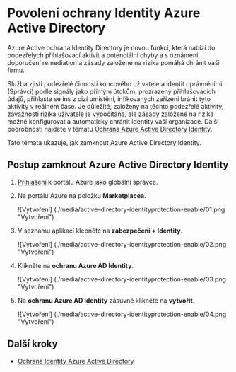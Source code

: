 <properties
    pageTitle="Povolení ochrany Identity Azure Active Directory | Microsoft Azure"
    description="Zjistěte, jak chcete zamknout Azure Active Directory Identity."
    services="active-directory"
    keywords="Ochrana identity služby Azure active directory, zjišťování aplikace cloudu, Správa aplikací, zabezpečení, rizika, úroveň rizika, chyba, zásady zabezpečení"
    documentationCenter=""
    authors="markusvi"
    manager="femila"
    editor=""/>

<tags
    ms.service="active-directory"
    ms.workload="identity"
    ms.tgt_pltfrm="na"
    ms.devlang="na"
    ms.topic="article"
    ms.date="10/12/2016"
    ms.author="markvi"/>

# <a name="enabling-azure-active-directory-identity-protection"></a>Povolení ochrany Identity Azure Active Directory 

Azure Active ochrana Identity Directory je novou funkci, která nabízí do podezřelých přihlašovací aktivit a potenciální chyby a s oznámení, doporučení remediation a zásady založené na rizika pomáhá chránit vaši firmu. 

Služba zjistí podezřelé činnosti koncového uživatele a identit oprávněními (Správci) podle signály jako přímým útokům, prozrazený přihlašovacích údajů, přihlaste se ins z cizí umístění, infikovaných zařízení bránit tyto aktivity v reálném čase. Je důležité, založeny na těchto podezřelé aktivity, závažnosti rizika uživatele je vypočítána, ale zásady založené na rizika možné konfigurovat a automaticky chránit identity vaší organizace. Další podrobnosti najdete v tématu [Ochrana Azure Active Directory Identity](active-directory-identityprotection.md).


Tato témata ukazuje, jak zamknout Azure Active Directory Identity.

## <a name="steps-to-enable-azure-active-directory-identity-protection"></a>Postup zamknout Azure Active Directory Identity 


1. [Přihlášení](https://ms.portal.azure.com/) k portálu Azure jako globální správce. 

1. Na portálu Azure na položku **Marketplacea**.

    ![Vytvoření] (./media/active-directory-identityprotection-enable/01.png "Vytvoření")

1. V seznamu aplikací klepněte na **zabezpečení + Identity**.

    ![Vytvoření] (./media/active-directory-identityprotection-enable/02.png "Vytvoření")

1. Klikněte na **ochranu Azure AD Identity**.

    ![Vytvoření] (./media/active-directory-identityprotection-enable/03.png "Vytvoření")

1. Na **ochranu Azure AD Identity** zásuvné klikněte na **vytvořit**.

    ![Vytvoření] (./media/active-directory-identityprotection-enable/04.png "Vytvoření")



## <a name="next-steps"></a>Další kroky

 - [Ochrana Identity Azure Active Directory](active-directory-identityprotection.md)
 
